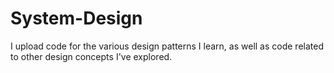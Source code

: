 # System-Design
I upload code for the various design patterns I learn, as well as code related to other design concepts I've explored.
